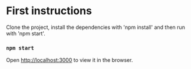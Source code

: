 
# First instructions
Clone the project, install the dependencies with 'npm install' and then run with 'npm start'.

### `npm start`
Open [http://localhost:3000](http://localhost:3000) to view it in the browser.
